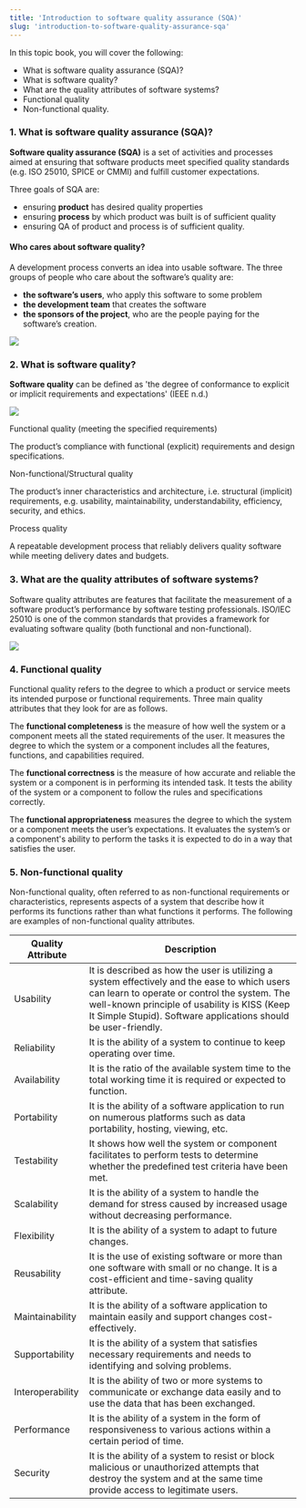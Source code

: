 ```yaml
---
title: 'Introduction to software quality assurance (SQA)'
slug: 'introduction-to-software-quality-assurance-sqa'
---
```


In this topic book, you will cover the following:

- What is software quality assurance (SQA)?
- What is software quality?
- What are the quality attributes of software systems?
- Functional quality
- Non-functional quality.


### 1. What is software quality assurance (SQA)?

**Software quality assurance (SQA)** is a set of activities and processes aimed at ensuring that software products meet specified quality standards (e.g. ISO 25010, SPICE or CMMI) and fulfill customer expectations.

Three goals of SQA are:

- ensuring **product** has desired quality properties
- ensuring **process** by which product was built is of sufficient quality
- ensuring QA of product and process is of sufficient quality.

#### Who cares about software quality?

A development process converts an idea into usable software. The three groups of people who care about the software’s quality are:

- **the software’s users**, who apply this software to some problem
- **the development team** that creates the software
- **the sponsors of the project**, who are the people paying for the software’s creation.

![](https://static.meri.garden/b7d003816dc4283cade1a8175c77be81.png)

### 2. What is software quality?

**Software quality** can be defined as 'the degree of conformance to explicit or implicit requirements and expectations' (IEEE n.d.)

![](https://static.meri.garden/4795d01ea40e6f66b73a067e7fa900b2.png)

Functional quality (meeting the specified requirements)

The product’s compliance with functional (explicit) requirements and design specifications.

Non-functional/Structural quality

The product’s inner characteristics and architecture, i.e. structural (implicit) requirements, e.g. usability, maintainability, understandability, efficiency, security, and ethics.

Process quality

A repeatable development process that reliably delivers quality software while meeting delivery dates and budgets.

### 3. What are the quality attributes of software systems?

Software quality attributes are features that facilitate the measurement of a software product’s performance by software testing professionals. ISO/IEC 25010 is one of the common standards that provides a framework for evaluating software quality (both functional and non-functional).

![](https://static.meri.garden/b296a673c430f12679b935835b9aa525.png)
### 4. Functional quality

Functional quality refers to the degree to which a product or service meets its intended purpose or functional requirements. Three main quality attributes that they look for are as follows.

The **functional completeness** is the measure of how well the system or a component meets all the stated requirements of the user. It measures the degree to which the system or a component includes all the features, functions, and capabilities required.

The **functional correctness** is the measure of how accurate and reliable the system or a component is in performing its intended task. It tests the ability of the system or a component to follow the rules and specifications correctly.

The **functional appropriateness** measures the degree to which the system or a component meets the user’s expectations. It evaluates the system’s or a component's ability to perform the tasks it is expected to do in a way that satisfies the user.

### 5. Non-functional quality

Non-functional quality, often referred to as non-functional requirements or characteristics, represents aspects of a system that describe how it performs its functions rather than what functions it performs. The following are examples of non-functional quality attributes.

| Quality Attribute | Description                                                                                                                                                                                                                                                     |
| ----------------- | --------------------------------------------------------------------------------------------------------------------------------------------------------------------------------------------------------------------------------------------------------------- |
| Usability         | It is described as how the user is utilizing a system effectively and the ease to which users can learn to operate or control the system. The well-known principle of usability is KISS (Keep It Simple Stupid). Software applications should be user-friendly. |
| Reliability       | It is the ability of a system to continue to keep operating over time.                                                                                                                                                                                          |
| Availability      | It is the ratio of the available system time to the total working time it is required or expected to function.                                                                                                                                                  |
| Portability       | It is the ability of a software application to run on numerous platforms such as data portability, hosting, viewing, etc.                                                                                                                                       |
| Testability       | It shows how well the system or component facilitates to perform tests to determine whether the predefined test criteria have been met.                                                                                                                         |
| Scalability       | It is the ability of a system to handle the demand for stress caused by increased usage without decreasing performance.                                                                                                                                         |
| Flexibility       | It is the ability of a system to adapt to future changes.                                                                                                                                                                                                       |
| Reusability       | It is the use of existing software or more than one software with small or no change. It is a cost-efficient and time-saving quality attribute.                                                                                                                 |
| Maintainability   | It is the ability of a software application to maintain easily and support changes cost-effectively.                                                                                                                                                            |
| Supportability    | It is the ability of a system that satisfies necessary requirements and needs to identifying and solving problems.                                                                                                                                              |
| Interoperability  | It is the ability of two or more systems to communicate or exchange data easily and to use the data that has been exchanged.                                                                                                                                    |
| Performance       | It is the ability of a system in the form of responsiveness to various actions within a certain period of time.                                                                                                                                                 |
| Security          | It is the ability of a system to resist or block malicious or unauthorized attempts that destroy the system and at the same time provide access to legitimate users.                                                                                            |
